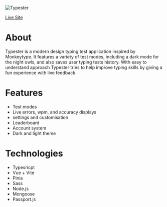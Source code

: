 
![Typester](https://user-images.githubusercontent.com/88082101/187229526-2ae838ab-e267-4a95-a7e8-63523e0d007d.jpg) 

[Live Site](https://typester.onrender.com/)

# About 

Typester is a modern design typing test application inspired by Monkeytype. It features a variety of test modes, including a dark mode for the night owls, and also saves user typing tests history. With easy to understand approach Typester tries to help improve typing skills by giving a fun experience with live feedback.

# Features 

- Test modes 
- Live errors, wpm, and accuracy displays
- settings and customisation
- Leaderboard 
- Account system
- Dark and light theme

# Technologies

- Typesricpt
- Vue + Vite
- Pinia 
- Sass
- Node.js
- Mongoose
- Passport.js
